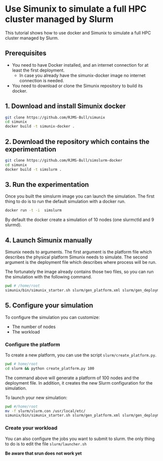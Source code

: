# Use Simunix to simulate a full HPC cluster managed by Slurm

This tutorial shows how to use docker and Simunix to simulate a full HPC cluster managed by Slurm. 

## Prerequisites

* You need to have Docker installed, and an internet connection for at least the first deployment. 
    * In case you already have the simunix-docker image no internet connection is needed.
* You need to download or clone the Simunix repository to build its docker.

## 1. Download and install Simunix docker

```bash
git clone https://github.com/RJMS-Bull/simunix
cd simunix
docker build -t simunix-docker .
```

## 2. Download the repository which contains the experimentation

```bash
git clone https://github.com/RJMS-Bull/simslurm-docker
cd simunix
docker build -t simslurm .
```

## 3. Run the experimentation

Once you built the simslurm image you can launch the simulation. 
The first thing to do is to run the default simulation with a docker run.

```bash
docker run -t -i  simslurm
```

By default the docker create a simulation of 10 nodes (one slurmctld and 9 slurmd). 

## 4. Launch Simunix manually 

Simunix needs to arguments. The first argument is the platform file which describes the physical platform Simunix needs to simulate. The second argument is the deployment file which describes where process will be run.

The fortunately the image already contains those two files, so you can run the simulation with the following command.

```bash
pwd # /home/root
simunix/bin/simunix_starter.sh slurm/gen_platform.xml slurm/gen_deployment.xml
```

## 5. Configure your simulation

To configure the simulation you can customize:
* The number of nodes
* The workload

### Configure the platform

To create a new platform, you can use the script `slurm/create_platform.py`.

```bash
pwd # home/root
cd slurm && python create_platform.py 100
```

The command above will generate a platform of 100 nodes and the deployment file. In addition, it creates the new Slurm configuration for the simulation.

To launch your new simulation:

```bash
pwd #/home/root
mv -f slurm/slurm.con /usr/local/etc/
simunix/bin/simunix_starter.sh slurm/gen_platform.xml slurm/gen_deployment.xml
```

### Create your workload

You can also configure the jobs you want to submit to slurm. 
the only thing to do is to edit the file `slurm/launcher.sh`

**Be aware that srun does not work yet**